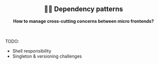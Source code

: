 <div align="center">
    <h2>👨‍🍳 Dependency patterns</h2>
    <strong>How to manage cross-cutting concerns between micro frontends?</strong>
</div>
<br>
<br>

TODO: 
- Shell responsibility
- Singleton & versioning challenges